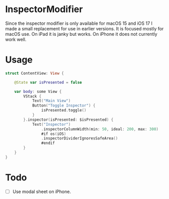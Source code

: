 # InspectorModifier

Since the inspector modifier is only available for macOS 15 and iOS 17 I made a
small replacement for use in earlier versions. It is focused mostly for macOS
use. On iPad it is janky but works. On iPhone it does not currently work well.

# Usage 

```swift 
struct ContentView: View {

    @State var isPresented = false

    var body: some View {
        VStack {
            Text("Main View")
            Button("Toggle Inspector") {
                isPresented.toggle()            
            }
        }.inspector(isPresented: $isPresented) {
            Text("Inspector")
                .inspectorColumnWidth(min: 50, ideal: 200, max: 300)
                #if os(iOS)
                .inspectorDividerIgnoresSafeArea()
                #endif
        }
    }
}
```

# Todo

- [ ] Use modal sheet on iPhone.

